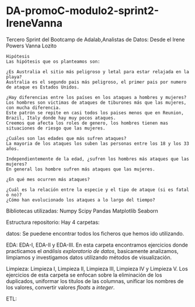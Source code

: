 # DA-promoC-modulo2-sprint2-IreneVanna

Tercero Sprint del Bootcamp de Adalab,Analistas de Datos:
Desde el
Irene Powers
Vanna Lozito

    Hipótesis 
    Las hipótesis que os planteamos son:
    
    ¿Es Australia el sitio más peligroso y letal para estar relajada en la playa?
    Australia es el segundo pais más peligroso, el primer pais por numero de ataque es Estados Unidos.
    
    ¿Hay diferencias entre los países en los ataques a hombres y mujeres?
    Los hombres son victimas de ataques de tiburones más que las mujeres, con mucha diferencia.
    Este patrón se repite en casi todos los paises menos que en Reunion, Brazil, Italy donde hay muy pocos ataques.
    Creemos que afecta los roles de genero, los hombres tienen mas situaciones de riesgo que las mujeres.    
    
    ¿Cuáles son las edades que más sufren ataques?
    La mayoria de los ataques los suben las personas entre los 18 y los 33 años.

    Independientemente de la edad, ¿sufren los hombres más ataques que las mujeres?
    En general los hombre sufren más ataques que las mujeres.

    ¿En qué mes ocurren más ataques?
    
    ¿Cuál es la relación entre la especie y el tipo de ataque (si es fatal o no)?
    ¿Cómo han evolucionado los ataques a lo largo del tiempo?


Bibliotecas utilizadas:
Numpy Scipy Pandas Matplotlib Seaborn

Estructura repositorio:
Hay 4 carpetas:

datos:
Se puedene encontrar todos los ficheros que hemos ido utilizando.

EDA:
EDA-I, EDA-II y EDA-III.
En esta carpeta encontramos ejercicios donde practicamos el *análisis exploratorio de datos*, basicamente analizamos, limpiamos
y investigamos datos utilizando métodos de visualización.

Limpieza:
Limpieza I, Limpieza II, Limpieza III, Limpieza IV y Limpieza V.
Los ejercicios de esta carpeta se enfocan sobre la eliminación de los duplicados, uniformar los titulos de las columnas,
unificar los nombres de los valores, convertir valores *floats* a *integer*.

ETL:





